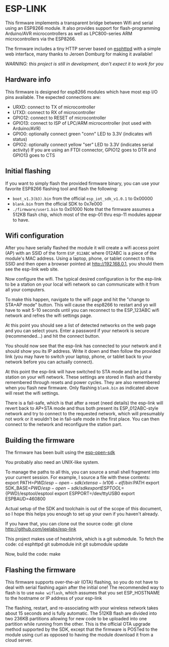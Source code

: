 ESP-LINK
========

This firmware implements a transparent bridge between Wifi and serial using an ESP8266 module.
It also provides support for flash-programming Arduino/AVR microcontrollers as well as
LPC800-series ARM microcontrollers via the ESP8266.

The firmware includes a tiny HTTP server based on
[esphttpd](http://www.esp8266.com/viewforum.php?f=34)
with a simple web interface, many thanks to Jeroen Domburg for making it available!

*WARNING: this project is still in development, don't expect it to work for you*

Hardware info
-------------
This firmware is designed for esp8266 modules which have most esp I/O pins available.
The expected connections are:
- URXD: connect to TX of microcontroller
- UTXD: connect to RX of microcontroller
- GPIO12: connect to RESET of microcontroller
- GPIO13: connect to ISP of LPC/ARM microcontroller (not used with Arduino/AVR)
- GPIO0: optionally connect green "conn" LED to 3.3V (indicates wifi status)
- GPIO2: optionally connect yellow "ser" LED to 3.3V (indicates serial activity)
If you are using an FTDI connector, GPIO12 goes to DTR and GPIO13 goes to CTS

Initial flashing
----------------
If you want to simply flash the provided firmware binary, you can use your favorite
ESP8266 flashing tool and flash the following:
- `boot_v1.3(b3).bin` from the official `esp_iot_sdk_v1.0.1` to 0x00000
- `blank.bin` from the official SDK to 0x7e000
- `./firmware/user1.bin` to 0x01000
Note that the firmware assumes a 512KB flash chip, which most of the esp-01 thru esp-11
modules appear to have.

Wifi configuration
---------------------
After you have serially flashed the module it will create a wifi access point (AP) with an
SSID of the form `ESP_012ABC` where 012ABC is a piece of the module's MAC address.
Using a laptop, phone, or tablet connect to this SSID and then open a browser pointed at
http://192.168.0.1, you should them see the esp-link web site.

Now configure the wifi. The typical desired configuration is for the esp-link to be a
station on your local wifi network so can communicate with it from all your computers.

To make this happen, navigate to the wifi page and hit the "change to STA+AP mode" button.
This will cause the esp8266 to restart and yo will have to wait 5-10 seconds until you can 
reconnect to the ESP_123ABC wifi network and refres the wifi settings page.

At this point you should see a list of detected networks on the web page and you can select
yours. Enter a password if your network is secure (recommended...) and hit the connect button.

You should now see that the esp-link has connected to your network and it should show you
its IP address. Write it down and then follow the provided link (you may have to switch your
laptop, phone, or tablet back to your network before you can actually connect).

At this point the esp-link will have switched to STA mode and be just a station on your
wifi network. These settings are stored in flash and thereby remembered through resets and
power cycles. They are also remembered when you flash new firmware. Only flashing `blank.bin`
as indicated above will reset the wifi settings.

There is a fail-safe, which is that after a reset (need details) the esp-link will revert
back to AP+STA mode and thus both present its ESP_012ABC-style network and try to connect to
the requested network, which will presumably not work or it wouldn't be in fail-safe mode
in the first place. You can then connect to the network and reconfigure the station part.


Building the firmware
---------------------
The firmware has been built using the [esp-open-sdk](https://github.com/pfalcon/esp-open-sdk)

You probably also need an UNIX-like system.

To manage the paths to all this, you can source a small shell fragment into your current session. For
example, I source a file with these contents:
export PATH=${PWD}/esp-open-sdk/xtensa-lx106-elf/bin:$PATH
export SDK_BASE=${PWD}/esp-open-sdk/sdk
export ESPTOOL=${PWD}/esptool/esptool
export ESPPORT=/dev/ttyUSB0
export ESPBAUD=460800

Actual setup of the SDK and toolchain is out of the scope of this document, so I hope this helps you
enough to set up your own if you haven't already. 

If you have that, you can clone out the source code:
git clone http://github.com/jeelabs/esp-link

This project makes use of heatshrink, which is a git submodule. To fetch the code:
cd esphttpd
git submodule init
git submodule update

Now, build the code:
make

Flashing the firmware
---------------------
This firmware supports over-the-air (OTA) flashing, so you do not have to deal with serial
flashing again after the initial one! The recommended way to flash is to use `make wiflash`,
which assumes that you set ESP_HOSTNAME to the hostname or IP address of your esp-link

The flashing, restart, and re-associating with your wireless network takes about 15 seconds
and is fully automatic. The 512KB flash are divided into two 236KB partitions allowing for new
code to be uploaded into one partition while running from the other. This is the official
OTA upgrade method supported by the SDK, except that the firmware is POSTed to the module
using curl as opposed to having the module download it from a cloud server.

